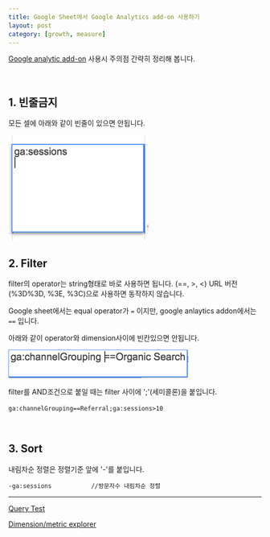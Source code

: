 ```yaml
---
title: Google Sheet에서 Google Analytics add-on 사용하기
layout: post
category: [growth, measure]
--- 
```


[Google analytic add-on][1] 사용시 주의점 간략히 정리해 봅니다.

<br>

## 1. 빈줄금지

모든 셀에 아래와 같이 빈줄이 있으면 안됩니다.

<img src="/public/google-analytics-add-on-no-blank.png" alt="google-analytics-addon-no-blank" style="width:auto"/>


<br>

## 2. Filter

filter의 operator는 string형태로 바로 사용하면 됩니다. (==, >, <)
URL 버전(%3D%3D, %3E, %3C)으로 사용하면 동작하지 않습니다.

Google sheet에서는 equal operator가 `=` 이지만, google anlaytics addon에서는 `==` 입니다.

아래와 같이 operator와 dimension사이에 빈칸있으면 안됩니다.

<img src="/public/google-analytics-add-on-no-space.png" alt="google-analytics-addon-no-spac" style="width:auto">

filter를 AND조건으로 붙일 때는 filter 사이에 ';'(세미콜론)을 붙입니다.

`ga:channelGrouping==Referral;ga:sessions>10`

<br>

## 3. Sort

내림차순 정렬은 정렬기준 앞에 '-'를 붙입니다.

`-ga:sessions           //방문자수 내림차순 정렬`



---
[Query Test][2]

[Dimension/metric explorer][3]



[1]: https://developers.google.com/analytics/solutions/google-analytics-spreadsheet-add-on
[2]: https://ga-dev-tools.appspot.com/query-explorer/
[3]: https://developers.google.com/analytics/devguides/reporting/core/dimsmets